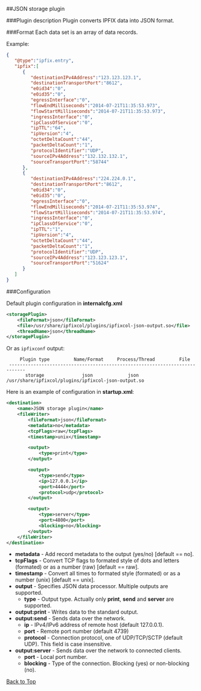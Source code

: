 ##<a name="top"></a>JSON storage plugin

###Plugin description
Plugin converts IPFIX data into JSON format.


###Format
Each data set is an array of data records.

Example:

```json
{
   "@type":"ipfix.entry",
   "ipfix":[
      {
         "destinationIPv4Address":"123.123.123.1",
         "destinationTransportPort":"8612",
         "e0id34":"0",
         "e0id35":"0",
         "egressInterface":"0",
         "flowEndMilliseconds":"2014-07-21T11:35:53.973",
         "flowStartMilliseconds":"2014-07-21T11:35:53.973",
         "ingressInterface":"0",
         "ipClassOfService":"0",
         "ipTTL":"64",
         "ipVersion":"4",
         "octetDeltaCount":"44",
         "packetDeltaCount":"1",
         "protocolIdentifier":"UDP",
         "sourceIPv4Address":"132.132.132.1",
         "sourceTransportPort":"58744"
      },
      {
         "destinationIPv4Address":"224.224.0.1",
         "destinationTransportPort":"8612",
         "e0id34":"0",
         "e0id35":"0",
         "egressInterface":"0",
         "flowEndMilliseconds":"2014-07-21T11:35:53.974",
         "flowStartMilliseconds":"2014-07-21T11:35:53.974",
         "ingressInterface":"0",
         "ipClassOfService":"0",
         "ipTTL":"1",
         "ipVersion":"4",
         "octetDeltaCount":"44",
         "packetDeltaCount":"1",
         "protocolIdentifier":"UDP",
         "sourceIPv4Address":"123.123.123.1",
         "sourceTransportPort":"51624"
      }
   ]
}
```

###Configuration

Default plugin configuration in **internalcfg.xml**

```xml
<storagePlugin>
    <fileFormat>json</fileFormat>
    <file>/usr/share/ipfixcol/plugins/ipfixcol-json-output.so</file>
    <threadName>json</threadName>
</storagePlugin>
```
Or as `ipfixconf` output:

```
     Plugin type         Name/Format     Process/Thread         File        
 ----------------------------------------------------------------------------
       storage              json             json          /usr/share/ipfixcol/plugins/ipfixcol-json-output.so
```

Here is an example of configuration in **startup.xml**:

```xml
<destination>
    <name>JSON storage plugin</name>
	<fileWriter>
		<fileFormat>json</fileFormat>
		<metadata>no</metadata>
		<tcpFlags>raw</tcpFlags>
		<timestamp>unix</timestamp>

		<output>
			<type>print</type>
		</output>

		<output>
			<type>send</type>
			<ip>127.0.0.1</ip>
			<port>4444</port>
			<protocol>udp</protocol>
		</output>

		<output>
			<type>server</type>
			<port>4800</port>
			<blocking>no</blocking>
		</output>
	</fileWriter>
</destination>
```
* **metadata** - Add record metadata to the output (yes/no) [default == no].
* **tcpFlags** - Convert TCP flags to formated style of dots and letters (formated) or as a number (raw) [default == raw].
* **timestamp** - Convert all times to formated style (formated) or as a number (unix) [default == unix].
* **output** - Specifies JSON data processor. Multiple outputs are supported.
	* **type** - Output type. Actually only **print**, **send** and **server** are supported.
* **output:print** - Writes data to the standard output.
* **output:send** - Sends data over the network.
	* **ip** - IPv4/IPv6 address of remote host (default 127.0.0.1).
	* **port** - Remote port number (default 4739)
	* **protocol** - Connection protocol, one of UDP/TCP/SCTP (default UDP). This field is case insensitive.
* **output:server** - Sends data over the network to connected clients.
	* **port** - Local port number.
	* **blocking** - Type of the connection. Blocking (yes) or non-blocking (no).

[Back to Top](#top)
